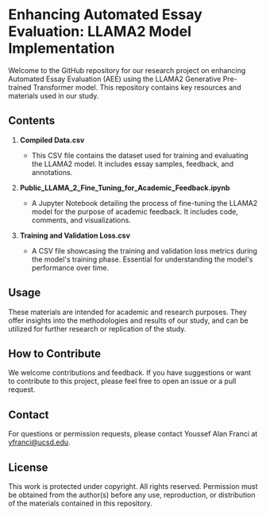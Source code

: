# Enhancing Automated Essay Evaluation: LLAMA2 Model Implementation

Welcome to the GitHub repository for our research project on enhancing Automated Essay Evaluation (AEE) using the LLAMA2 Generative Pre-trained Transformer model. This repository contains key resources and materials used in our study.

## Contents

1. **Compiled Data.csv**
   - This CSV file contains the dataset used for training and evaluating the LLAMA2 model. It includes essay samples, feedback, and annotations.

2. **Public_LLAMA_2_Fine_Tuning_for_Academic_Feedback.ipynb**
   - A Jupyter Notebook detailing the process of fine-tuning the LLAMA2 model for the purpose of academic feedback. It includes code, comments, and visualizations.

3. **Training and Validation Loss.csv**
   - A CSV file showcasing the training and validation loss metrics during the model's training phase. Essential for understanding the model's performance over time.

## Usage

These materials are intended for academic and research purposes. They offer insights into the methodologies and results of our study, and can be utilized for further research or replication of the study.

## How to Contribute

We welcome contributions and feedback. If you have suggestions or want to contribute to this project, please feel free to open an issue or a pull request.

## Contact

For questions or permission requests, please contact Youssef Alan Franci at yfranci@ucsd.edu.

## License

This work is protected under copyright. All rights reserved. Permission must be obtained from the author(s) before any use, reproduction, or distribution of the materials contained in this repository.
